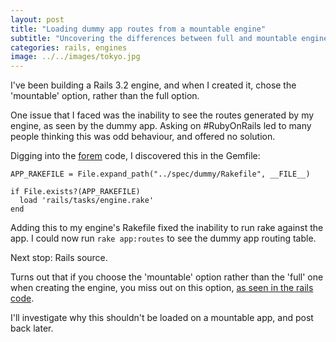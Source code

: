 ```yaml
---
layout: post
title: "Loading dummy app routes from a mountable engine"
subtitle: "Uncovering the differences between full and mountable engines, one issue at a time."
categories: rails, engines
image: ../../images/tokyo.jpg
---
```

I've been building a Rails 3.2 engine, and when I created it, chose the 'mountable' option, rather than the full option.

One issue that I faced was the inability to see the routes generated by my engine, as seen by the dummy app. Asking on #RubyOnRails led to many people thinking this was odd behaviour, and offered no solution.

Digging into the [forem](https://github.com/radar/forem) code, I discovered this in the Gemfile:

    APP_RAKEFILE = File.expand_path("../spec/dummy/Rakefile", __FILE__)

    if File.exists?(APP_RAKEFILE)
      load 'rails/tasks/engine.rake'
    end

Adding this to my engine's Rakefile fixed the inability to run rake against the app. I could now run `rake app:routes` to see the dummy app routing table.

Next stop: Rails source.

Turns out that if you choose the 'mountable' option rather than the 'full' one when creating the engine, you miss out on this option, [as seen in the rails code](https://github.com/rails/rails/blob/3-2-stable/railties/lib/rails/generators/rails/plugin_new/templates/Rakefile#L23).

I'll investigate why this shouldn't be loaded on a mountable app, and post back later.
